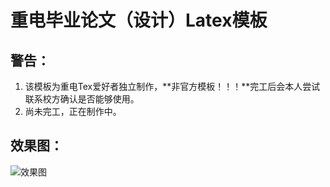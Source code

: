 # 重电毕业论文（设计）Latex模板

## 警告：

1. 该模板为重电Tex爱好者独立制作，**非官方模板！！！**完工后会本人尝试联系校方确认是否能够使用。
2. 尚未完工，正在制作中。

## 效果图：

![效果图](D:\TexProject\重电--模板\效果图0.png)